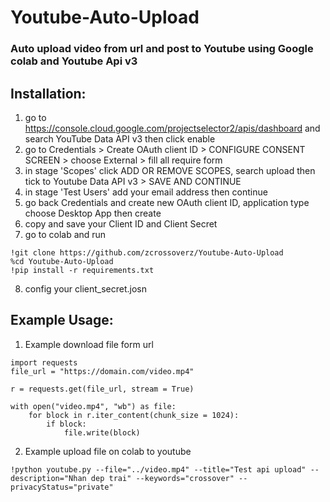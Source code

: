 ﻿# Youtube-Auto-Upload
 
 ### Auto upload video from url and post to Youtube using Google colab and Youtube Api v3
 
 ## Installation:
 
 
 1. go to https://console.cloud.google.com/projectselector2/apis/dashboard and search YouTube Data API v3 then click enable
 2. go to Credentials > Create OAuth client ID > CONFIGURE CONSENT SCREEN > choose External > fill all require form
 3. in stage 'Scopes' click ADD OR REMOVE SCOPES, search upload then tick to Youtube Data API v3 > SAVE AND CONTINUE
 4. in stage 'Test Users' add your email address then continue
 5. go back Credentials and create new OAuth client ID, application type choose Desktop App then create
 6. copy and save your Client ID and Client Secret
 7. go to colab and run
 ```
!git clone https://github.com/zcrossoverz/Youtube-Auto-Upload
%cd Youtube-Auto-Upload
!pip install -r requirements.txt
```
8. config your client_secret.josn

## Example Usage:

1. Example download file form url
```
import requests 
file_url = "https://domain.com/video.mp4"
	
r = requests.get(file_url, stream = True) 

with open("video.mp4", "wb") as file: 
	for block in r.iter_content(chunk_size = 1024): 
		if block: 
			file.write(block) 
```

2. Example upload file on colab to youtube

```
!python youtube.py --file="../video.mp4" --title="Test api upload" --description="Nhan dep trai" --keywords="crossover" --privacyStatus="private"
```


